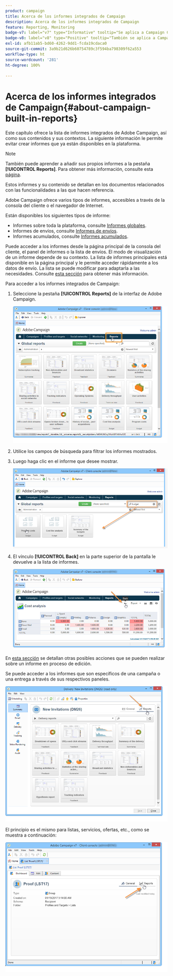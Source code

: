 ```yaml
---
product: campaign
title: Acerca de los informes integrados de Campaign
description: Acerca de los informes integrados de Campaign
feature: Reporting, Monitoring
badge-v7: label="v7" type="Informative" tooltip="Se aplica a Campaign Classic v7"
badge-v8: label="v8" type="Positive" tooltip="También se aplica a Campaign v8"
exl-id: afb11ab5-bd60-4262-9dd1-fcda19cdaca0
source-git-commit: 3a9b21d626b60754789c3f594ba798309f62a553
workflow-type: ht
source-wordcount: '281'
ht-degree: 100%

---
```


# Acerca de los informes integrados de Campaign{#about-campaign-built-in-reports}



Este capítulo ofrece la lista de informes integrados de Adobe Campaign, así como sus contenidos y sus contextos. La siguiente información le permite evitar crear informes que ya están disponibles en la plataforma.

>[!NOTE]
>
>También puede aprender a añadir sus propios informes a la pestaña **[!UICONTROL Reports]**. Para obtener más información, consulte esta [página](../../reporting/using/configuring-access-to-the-report.md#defining-the-filtering-options).

Estos informes y su contenido se detallan en los documentos relacionados con las funcionalidades a las que hacen referencia.

Adobe Campaign ofrece varios tipos de informes, accesibles a través de la consola del cliente o el navegador de Internet.

Están disponibles los siguientes tipos de informe:

* Informes sobre toda la plataforma, consulte [Informes globales](../../reporting/using/global-reports.md).
* Informes de envíos, consulte [Informes de envíos](../../reporting/using/delivery-reports.md).
* Informes acumulados, consulte [Informes acumulados](../../reporting/using/cumulative-reports.md).

Puede acceder a los informes desde la página principal de la consola del cliente, el panel de informes o la lista de envíos. El modo de visualización de un informe depende de su contexto. La lista de informes principales está disponible en la página principal y le permite acceder rápidamente a los datos de envío. La lista se puede modificar para adaptarla a las necesidades. Consulte [esta sección](../../reporting/using/about-reports-creation-in-campaign.md) para obtener más información.

Para acceder a los informes integrados de Campaign:

1. Seleccione la pestaña **[!UICONTROL Reports]** de la interfaz de Adobe Campaign.

   ![](assets/reporting_access_from_home.png)

1. Utilice los campos de búsqueda para filtrar los informes mostrados.

1. Luego haga clic en el informe que desee mostrar.

   ![](assets/reporting_edit_a_report.png)

1. El vínculo **[!UICONTROL Back]** en la parte superior de la pantalla le devuelve a la lista de informes.

   ![](assets/reporting_back_button.png)

En [esta sección](../../reporting/using/actions-on-reports.md) se detallan otras posibles acciones que se pueden realizar sobre un informe en proceso de edición.

Se puede acceder a los informes que son específicos de una campaña o una entrega a través de sus respectivos paneles.

![](assets/reporting_on_a_delivery.png)

El principio es el mismo para listas, servicios, ofertas, etc., como se muestra a continuación:

![](assets/reporting_on_an_offer.png)
